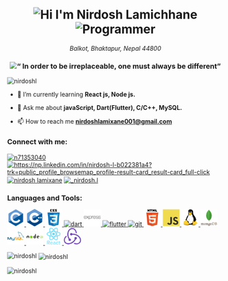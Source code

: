 <h1 align="center"><img height="80vh" src="https://cdn.pixabay.com/animation/2022/08/06/11/56/11-56-56-209_512.gif" alt="Hi"> I'm Nirdosh Lamichhane<img height="70vh" src="https://cdn.pixabay.com/photo/2016/03/31/18/26/coding-1294361_960_720.png" alt="Programmer"></h1>
<p align="center"><i>Balkot, Bhaktapur, Nepal 44800</i></p>
<h3 align="center"><img src="https://cdn.pixabay.com/photo/2016/05/30/14/46/man-1424877_960_720.png" height="55vh">“ In order to be irreplaceable, one must always be different”</h3>

<p align="left"> <img src="https://komarev.com/ghpvc/?username=nirdoshl&label=Profile%20views&color=0e75b6&style=flat" alt="nirdoshl" /> </p>

<!-- <p align="left"> <a href="https://github.com/ryo-ma/github-profile-trophy"><img src="https://github-profile-trophy.vercel.app/?username=nirdoshl&theme=matrix" alt="nirdoshl" /></a> </p> -->

<!-- <p align="left"> <a href="https://twitter.com/n71353040" target="blank"><img src="https://img.shields.io/twitter/follow/n71353040?logo=twitter&style=for-the-badge" alt="n71353040" /></a> </p> -->

<!-- - 🔭 I’m currently working on **E-commerce Website** -->

- 🌱 I’m currently learning **React js, Node js.**

- 💬 Ask me about **javaScript, Dart(Flutter), C/C++, MySQL.**

- 📫 How to reach me **nirdoshlamixane001@gmail.com**

<h3 align="left">Connect with me:</h3>
<p align="left">
<a href="https://twitter.com/n71353040" target="blank"><img align="center" src="https://raw.githubusercontent.com/rahuldkjain/github-profile-readme-generator/master/src/images/icons/Social/twitter.svg" alt="n71353040" height="30" width="40" /></a>
<a href="https://linkedin.com/in/nirdosh-l-b022381a4?trk=public_profile_browsemap_profile-result-card_result-card_full-click" target="blank"><img align="center" src="https://raw.githubusercontent.com/rahuldkjain/github-profile-readme-generator/master/src/images/icons/Social/linked-in-alt.svg" alt="https://np.linkedin.com/in/nirdosh-l-b022381a4?trk=public_profile_browsemap_profile-result-card_result-card_full-click" height="30" width="40" /></a>
<a href="https://fb.com/nirdosh.lamixane.1" target="blank"><img align="center" src="https://raw.githubusercontent.com/rahuldkjain/github-profile-readme-generator/master/src/images/icons/Social/facebook.svg" alt="nirdosh lamixane" height="30" width="40" /></a>
<a href="https://instagram.com/_nirdosh.l" target="blank"><img align="center" src="https://raw.githubusercontent.com/rahuldkjain/github-profile-readme-generator/master/src/images/icons/Social/instagram.svg" alt="_nirdosh.l" height="30" width="40" /></a>
</p>

<h3 align="left">Languages and Tools:</h3>
<p align="left"> <a href="https://www.cprogramming.com/" target="_blank" rel="noreferrer"> <img src="https://raw.githubusercontent.com/devicons/devicon/master/icons/c/c-original.svg" alt="c" width="40" height="40"/> </a> <a href="https://www.w3schools.com/cpp/" target="_blank" rel="noreferrer"> <img src="https://raw.githubusercontent.com/devicons/devicon/master/icons/cplusplus/cplusplus-original.svg" alt="cplusplus" width="40" height="40"/> </a> <a href="https://www.w3schools.com/css/" target="_blank" rel="noreferrer"> <img src="https://raw.githubusercontent.com/devicons/devicon/master/icons/css3/css3-original-wordmark.svg" alt="css3" width="40" height="40"/> </a> <a href="https://dart.dev" target="_blank" rel="noreferrer"> <img src="https://www.vectorlogo.zone/logos/dartlang/dartlang-icon.svg" alt="dart" width="40" height="40"/> </a> <a href="https://expressjs.com" target="_blank" rel="noreferrer"> <img src="https://raw.githubusercontent.com/devicons/devicon/master/icons/express/express-original-wordmark.svg" alt="express" width="40" height="40"/> </a> <a href="https://flutter.dev" target="_blank" rel="noreferrer"> <img src="https://www.vectorlogo.zone/logos/flutterio/flutterio-icon.svg" alt="flutter" width="40" height="40"/> </a> <a href="https://git-scm.com/" target="_blank" rel="noreferrer"> <img src="https://www.vectorlogo.zone/logos/git-scm/git-scm-icon.svg" alt="git" width="40" height="40"/> </a> <a href="https://www.w3.org/html/" target="_blank" rel="noreferrer"> <img src="https://raw.githubusercontent.com/devicons/devicon/master/icons/html5/html5-original-wordmark.svg" alt="html5" width="40" height="40"/> </a> <a href="https://developer.mozilla.org/en-US/docs/Web/JavaScript" target="_blank" rel="noreferrer"> <img src="https://raw.githubusercontent.com/devicons/devicon/master/icons/javascript/javascript-original.svg" alt="javascript" width="40" height="40"/> </a> <a href="https://www.linux.org/" target="_blank" rel="noreferrer"> <img src="https://raw.githubusercontent.com/devicons/devicon/master/icons/linux/linux-original.svg" alt="linux" width="40" height="40"/> </a> <a href="https://www.mongodb.com/" target="_blank" rel="noreferrer"> <img src="https://raw.githubusercontent.com/devicons/devicon/master/icons/mongodb/mongodb-original-wordmark.svg" alt="mongodb" width="40" height="40"/> </a> <a href="https://www.mysql.com/" target="_blank" rel="noreferrer"> <img src="https://raw.githubusercontent.com/devicons/devicon/master/icons/mysql/mysql-original-wordmark.svg" alt="mysql" width="40" height="40"/> </a> <a href="https://nodejs.org" target="_blank" rel="noreferrer"> <img src="https://raw.githubusercontent.com/devicons/devicon/master/icons/nodejs/nodejs-original-wordmark.svg" alt="nodejs" width="40" height="40"/> </a> <a href="https://reactjs.org/" target="_blank" rel="noreferrer"> <img src="https://raw.githubusercontent.com/devicons/devicon/master/icons/react/react-original-wordmark.svg" alt="react" width="40" height="40"/> </a> <a href="https://redux.js.org" target="_blank" rel="noreferrer"> <img src="https://raw.githubusercontent.com/devicons/devicon/master/icons/redux/redux-original.svg" alt="redux" width="40" height="40"/> </a> </p>

<p><img align="left" src="https://github-readme-stats.vercel.app/api/top-langs?username=nirdoshl&show_icons=true&locale=en&layout=compact" alt="nirdoshl" /></p>

<p>&nbsp;<img align="center" src="https://github-readme-stats.vercel.app/api?username=nirdoshl&show_icons=true&locale=en" alt="nirdoshl" /></p>

<p><img align="center" src="https://github-readme-streak-stats.herokuapp.com/?user=nirdoshl&" alt="nirdoshl" /></p>
